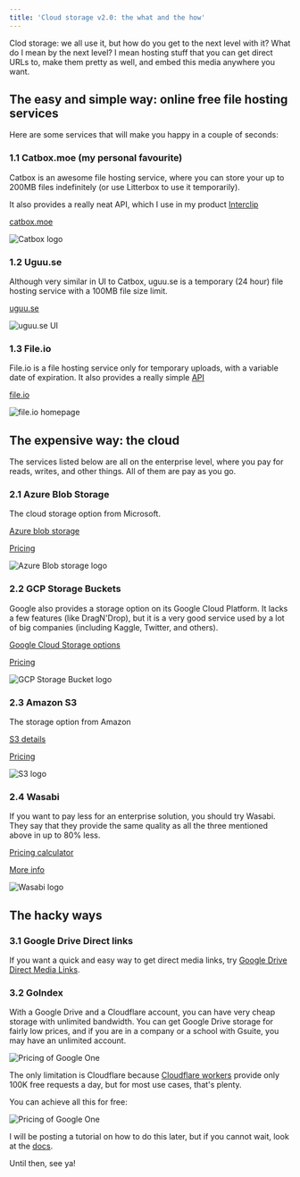```yaml
---
title: 'Cloud storage v2.0: the what and the how'
---
```


Clod storage: we all use it, but how do you get to the next level with it? 
What do I mean by the next level? I mean hosting stuff that you can get direct URLs to, make them pretty as well, and embed this media anywhere you want.

## The easy and simple way: online free file hosting services
Here are some services that will make you happy in a couple of seconds:
### 1.1  Catbox.moe  (my personal favourite)
Catbox is an awesome file hosting service, where you can store your up to 200MB files indefinitely (or use Litterbox to use it temporarily).

It also provides a really neat API, which I use in my product [Interclip](https://blog.trnck.dev/what-is-interclip/)

[catbox.moe](https://catbox.moe/)


![Catbox logo](https://catbox.moe/pictures/logo.png)

### 1.2 Uguu.se
Although very similar in UI to Catbox, uguu.se is a temporary (24 hour) file hosting service with a 100MB file size limit.

[uguu.se](https://uguu.se/)


![uguu.se UI](https://trnck.dev/0:/img/eaa127e4-674b-4a8b-b6ab-9abf9ffcfe30.png)

### 1.3 File.io
File.io is a file hosting service only for temporary uploads, with a variable date of expiration. It also provides a really simple [API](https://www.file.io/#api)

[file.io](https://www.file.io/)

![file.io homepage](https://trnck.dev/0:/img/a02e952d-4669-4ddb-b917-928ef7dbb755.png)


##  The expensive way: the cloud
The services listed below are all on the enterprise level, where you pay for reads, writes, and other things. All of them are pay as you go.

### 2.1 Azure Blob Storage
The cloud storage option from Microsoft.

[Azure blob storage](https://azure.microsoft.com/en-us/services/storage/blobs/)

[Pricing](https://azure.microsoft.com/en-us/pricing/details/storage/blobs/)

![Azure Blob storage logo](https://trnck.dev/0:/img/blob.png)

### 2.2 GCP Storage Buckets
Google also provides a storage option on its Google Cloud Platform. It lacks a few features (like DragN'Drop), but it is a very good service used by a lot of big companies (including Kaggle, Twitter, and others).

[Google Cloud Storage options](https://cloud.google.com/storage)

[Pricing](https://cloud.google.com/storage#section-10)

![GCP Storage Bucket logo](https://trnck.dev/0:/img/google-cloud-storage.png)

### 2.**3** Amazon S**3**
The storage option from Amazon

[S3 details](https://aws.amazon.com/s3/)

[Pricing](https://aws.amazon.com/s3/pricing/?nc=sn&loc=4)

![S3 logo](https://trnck.dev/0:/img/s3.png)

### 2.4 Wasabi
If you want to pay less for an enterprise solution, you should try Wasabi. They say that they provide the same quality as all the three mentioned above in up to 80% less.

[Pricing calculator](https://wasabi.com/cloud-storage-pricing/#cost-calc)

[More info](https://wasabi.com/)

![Wasabi logo](https://trnck.dev/0:/img/wasabi.jpg)

## The hacky ways

### 3.1 Google Drive Direct links
If you want a quick and easy way to get direct media links, try [Google Drive Direct Media Links](https://sites.google.com/site/gdocs2direct/).

### 3.2 GoIndex
With a Google Drive and a Cloudflare account, you can have very cheap storage with unlimited bandwidth. You can get Google Drive storage for fairly low prices, and if you are in a company or a school with Gsuite, you may have an unlimited account.

![Pricing of Google One](https://trnck.dev/0:/img/cdcde6d2-8d00-4b98-8028-4c9c6ba52b45.png)

The only limitation is Cloudflare because [Cloudflare workers](https://workers.cloudflare.com/) provide only 100K free requests a day, but for most use cases, that's plenty.

You can achieve all this for free:


![Pricing of Google One](https://trnck.dev/0:/img/070e37e5-2901-4942-a267-c35f3e77fee8.png)


I will be posting a tutorial on how to do this later, but if you cannot wait, look at the [docs](https://github.com/alx-xlx/goindex).

Until then, see ya!
